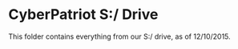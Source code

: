 CyberPatriot S:/ Drive
===========

This folder contains everything from our S:/ drive, as of 12/10/2015.
